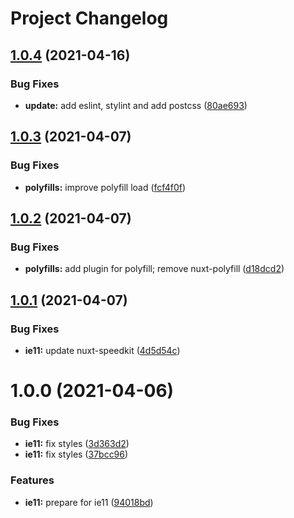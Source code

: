 # Project Changelog

## [1.0.4](https://github.com/GrabarzUndPartner/nuxt-speedkit-example/compare/v1.0.3...v1.0.4) (2021-04-16)


### Bug Fixes

* **update:** add eslint, stylint and add postcss ([80ae693](https://github.com/GrabarzUndPartner/nuxt-speedkit-example/commit/80ae693b76f758a2a6127d7b8d6ec27c00547fff))

## [1.0.3](https://github.com/GrabarzUndPartner/nuxt-speedkit-example/compare/v1.0.2...v1.0.3) (2021-04-07)


### Bug Fixes

* **polyfills:** improve polyfill load ([fcf4f0f](https://github.com/GrabarzUndPartner/nuxt-speedkit-example/commit/fcf4f0f761410ed7592ef03898b2801a32f1a2c4))

## [1.0.2](https://github.com/GrabarzUndPartner/nuxt-speedkit-example/compare/v1.0.1...v1.0.2) (2021-04-07)


### Bug Fixes

* **polyfills:** add plugin for polyfill; remove nuxt-polyfill ([d18dcd2](https://github.com/GrabarzUndPartner/nuxt-speedkit-example/commit/d18dcd2644f6b3ef485fd464ba0e1544d54c8b5c))

## [1.0.1](https://github.com/GrabarzUndPartner/nuxt-speedkit-example/compare/v1.0.0...v1.0.1) (2021-04-07)


### Bug Fixes

* **ie11:** update nuxt-speedkit ([4d5d54c](https://github.com/GrabarzUndPartner/nuxt-speedkit-example/commit/4d5d54c9fb5cca5bc57fde8ef9d59abb702db1ce))

# 1.0.0 (2021-04-06)


### Bug Fixes

* **ie11:** fix styles ([3d363d2](https://github.com/GrabarzUndPartner/nuxt-speedkit-example/commit/3d363d2f1b1070115b73008c6ab0bf3c24e11f89))
* **ie11:** fix styles ([37bcc96](https://github.com/GrabarzUndPartner/nuxt-speedkit-example/commit/37bcc96c5e198507a0a3a80783db853640a9a35b))


### Features

* **ie11:** prepare for ie11 ([94018bd](https://github.com/GrabarzUndPartner/nuxt-speedkit-example/commit/94018bd664ec06dbbe2aec9dd65dead7694ff32b))

